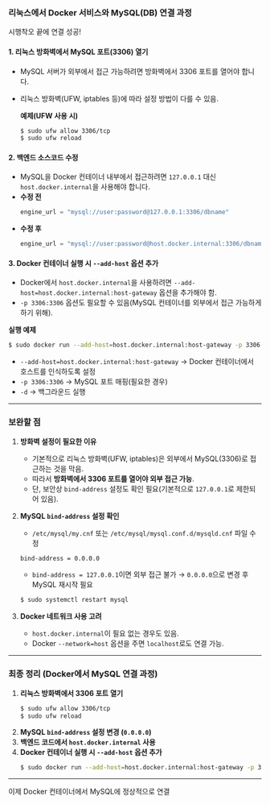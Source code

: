 ### 리눅스에서 Docker 서비스와 MySQL(DB) 연결 과정
시행착오 끝에 연결 성공!

#### **1. 리눅스 방화벽에서 MySQL 포트(3306) 열기**  
- MySQL 서버가 외부에서 접근 가능하려면 방화벽에서 3306 포트를 열어야 합니다.  
- 리눅스 방화벽(UFW, iptables 등)에 따라 설정 방법이 다를 수 있음.  

  **예제(UFW 사용 시)**
  ```sh
  $ sudo ufw allow 3306/tcp
  $ sudo ufw reload
  ```

#### **2. 백엔드 소스코드 수정**
- MySQL을 Docker 컨테이너 내부에서 접근하려면 `127.0.0.1` 대신 `host.docker.internal`을 사용해야 합니다.
- **수정 전**
  ```python
  engine_url = "mysql://user:password@127.0.0.1:3306/dbname"
  ```
- **수정 후**
  ```python
  engine_url = "mysql://user:password@host.docker.internal:3306/dbname"
  ```

#### **3. Docker 컨테이너 실행 시 `--add-host` 옵션 추가**
- Docker에서 `host.docker.internal`을 사용하려면 `--add-host=host.docker.internal:host-gateway` 옵션을 추가해야 함.
- `-p 3306:3306` 옵션도 필요할 수 있음(MySQL 컨테이너를 외부에서 접근 가능하게 하기 위해).  

**실행 예제**
```sh
$ sudo docker run --add-host=host.docker.internal:host-gateway -p 3306:3306 -d 0f922a python main.py
```
- `--add-host=host.docker.internal:host-gateway` → Docker 컨테이너에서 호스트를 인식하도록 설정  
- `-p 3306:3306` → MySQL 포트 매핑(필요한 경우)  
- `-d` → 백그라운드 실행  

---

### 보완할 점
1. **방화벽 설정이 필요한 이유**  
   - 기본적으로 리눅스 방화벽(UFW, iptables)은 외부에서 MySQL(3306)로 접근하는 것을 막음.  
   - 따라서 **방화벽에서 3306 포트를 열어야 외부 접근 가능**.  
   - 단, 보안상 `bind-address` 설정도 확인 필요(기본적으로 `127.0.0.1`로 제한되어 있음).  

2. **MySQL `bind-address` 설정 확인**
   - `/etc/mysql/my.cnf` 또는 `/etc/mysql/mysql.conf.d/mysqld.cnf` 파일 수정  
   ```sh
   bind-address = 0.0.0.0
   ```
   - `bind-address = 127.0.0.1`이면 외부 접근 불가 → `0.0.0.0`으로 변경 후 MySQL 재시작 필요  
   ```sh
   $ sudo systemctl restart mysql
   ```

3. **Docker 네트워크 사용 고려**
   - `host.docker.internal`이 필요 없는 경우도 있음.  
   - Docker `--network=host` 옵션을 주면 `localhost`로도 연결 가능.  

---

### 최종 정리 (Docker에서 MySQL 연결 과정)
1. **리눅스 방화벽에서 3306 포트 열기**
   ```sh
   $ sudo ufw allow 3306/tcp
   $ sudo ufw reload
   ```
2. **MySQL `bind-address` 설정 변경 (`0.0.0.0`)**
3. **백엔드 코드에서 `host.docker.internal` 사용**
4. **Docker 컨테이너 실행 시 `--add-host` 옵션 추가**
   ```sh
   $ sudo docker run --add-host=host.docker.internal:host-gateway -p 3306:3306 -d 0f922a python main.py
   ```

---

이제 Docker 컨테이너에서 MySQL에 정상적으로 연결